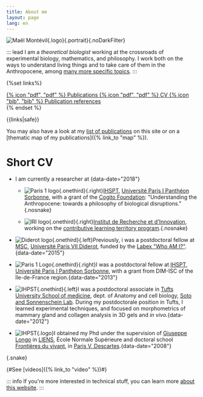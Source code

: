 ```yaml
---
title: About me
layout: page
lang: en
---
```


![Maël Montévil](/assets/me/Montevil.jpg){.logo}{.portrait}{.noDarkFilter}

::: lead
I am a *theoretical biologist* working at the crossroads of experimental biology, mathematics, and philosophy. I work both on the ways to understand living things and to take care of them in the Anthropocene, among [many more specific topics](/tags/).
:::

{%set links%}
<div>
<a  class="buttonlink" href=/assets/pdf/publications_Montevil2-en.pdf >{% icon "pdf", "pdf" %}  Publications </a>
<a class="buttonlink" href=/assets/pdf/cv_Montevil_2019_en.pdf >{% icon "pdf", "pdf" %}  CV </a>
<a class="buttonlink" href=/assets/bib/bibM.bib >{% icon "bib", "bib" %}  Publication references </a>
</div>
{% endset %}


{{links|safe}}

You may also have a look at my [list of publications](/publications/publicationsbyType/) on this site or on a [thematic map of my publications]({% link_to "map" %}).

# Short CV

* I am currently a researcher at {data-date="2018"}
    * ![Paris 1 logo](/assets/logos/paris1.svg){.onethird}{.right}[IHSPT](https://www.ihpst.cnrs.fr/), [Université Paris I Panthéon Sorbonne](https://www.pantheonsorbonne.fr/), with a grant of the [Cogito Foundation](https://www.cogitofoundation.ch/en/home): "Understanding the Anthropocene: towards a philosophy of biological disruptions."{.nosnake}
    
    * ![IRI logo](/assets/logos/iri.png){.onethird}{.right}[Institut de Recherche et d'Innovation](https://www.iri.centrepompidou.fr/), working on the [contributive learning territory program](https://recherchecontributive.org/).{.nosnake}
    
* ![Diderot logo](/assets/logos/diderot.png){.onethird}{.left}Previously, i was a postdoctoral fellow at [MSC](http://www.msc.univ-paris-diderot.fr/), [Université Paris VII Diderot](https://u-paris.fr/), funded by the [Labex "Who AM I?"](http://www.labex-whoami.org/). {data-date="2015"}
* ![Paris 1 Logo](/assets/logos/paris1.svg){.onethird}{.right}I was a postdoctoral fellow at [IHSPT](https://www.ihpst.cnrs.fr/), [Université Paris I Panthéon Sorbonne](https://www.pantheonsorbonne.fr/), with a grant from DIM-ISC of the île-de-France region.{data-date="2013"}
* ![IHPST](/assets/logos/tufts.png){.onethird}{.left}I was a postdoctoral associate in [Tufts University School of medicine](https://medicine.tufts.edu/), dept. of Anatomy and cell biology, [Soto and Sonnenschein Lab](https://sites.tufts.edu/sotosonnlab/). During my postdoctorale position in Tufts, I learned experimental techniques, and focused on morphometrics of mammary gland and collagen analysis in 3D gels and _in vivo_.{data-date="2012"}
* ![IHPST](/assets/talks/ENS.png){.logo}I obtained my Phd under the supervision of [Giuseppe Longo](https://www.di.ens.fr/users/longo/) in [LIENS](https://www.di.ens.fr/), École Normale Supérieure and doctoral school [Frontières du vivant](https://www.fdv-paris.org/), in [Paris V, Descartes](https://www.univ-paris5.fr/).{data-date="2008"}

{.snake}

{#See [videos]({% link_to "video" %})#}

::: info
If you're more interested in technical stuff, you can learn more [about this website](/about/the-website.html).
:::

